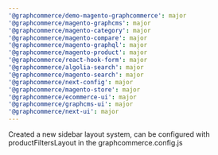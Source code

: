 ```yaml
---
'@graphcommerce/demo-magento-graphcommerce': major
'@graphcommerce/magento-graphcms': major
'@graphcommerce/magento-category': major
'@graphcommerce/magento-compare': major
'@graphcommerce/magento-graphql': major
'@graphcommerce/magento-product': major
'@graphcommerce/react-hook-form': major
'@graphcommerce/algolia-search': major
'@graphcommerce/magento-search': major
'@graphcommerce/next-config': major
'@graphcommerce/magento-store': major
'@graphcommerce/ecommerce-ui': major
'@graphcommerce/graphcms-ui': major
'@graphcommerce/next-ui': major
---
```


Created a new sidebar layout system, can be configured with productFiltersLayout in the graphcommerce.config.js
